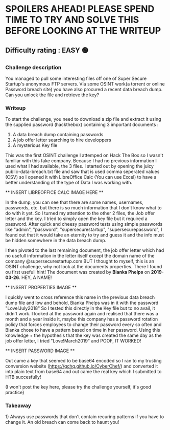 <h1>SPOILERS AHEAD! PLEASE SPEND TIME TO TRY AND SOLVE THIS BEFORE LOOKING AT THE WRITEUP</h1>


<h2>Difficulty rating : EASY 🟢 </h2> 


<h3>Challenge description</h3>
You managed to pull some interesting files off one of Super Secure Startup's anonymous FTP servers. Via some OSINT work(a torrent or online Password breach site) you have also procured a recent data breach dump. Can you unlock the file and retrieve the key?


<h3>Writeup</h3>

To start the challenge, you need to download a zip file and extract it using the supplied password (hackthebox) containing 3 important documents :
1) A data breach dump containing passwords
2) A job offer letter searching to hire developpers
3) A mysterious Key file

This was the first OSINT challenge I attemped on Hack The Box so I wasn't familiar with this fake company. Because I had no previous information I used what I had available, the 3 files. I started out by opening the juicy public-data-breach.txt file and saw that is used comma seperated values (CSV) so I opened it with LibreOffice Calc (You can use Excel) to have a better understanding of the type of Data I was working with.


** INSERT LIBREOFFICE CALC IMAGE HERE **

In the dump, you can see that there are some names, usernames, passwords, etc. but there is so much information that I don't know what to do with it yet. So I turned my attention to the other 2 files, the Job offer letter and the key. I tried to simply open the key file but it required a password. After quick and cheesy password tests using simple passwords like "admin", "password", "supersecurestartup", "supersecurepassword", I found out that it would take an eternity to try and guess it and the info must be hidden somewhere in the data breach dump. 

I then pivoted to the last remaining document, the job offer letter which had no usefull information in the letter itself except the domain name of the company @supersecurestartup.com BUT I thought to myself, this is an OSINT challenge, why not look at the documents properties. There I found ou first usefull hint! The document was created by **Bianka Phelps** on **2019-03-26**. HEY, A NAME! 

** INSERT PROPERTIES IMAGE **

I quickly went to cross reference this name in the previous data breach dump file and low and behold, Bianka Phelps was in it with the password "Love!July2018"
So I tested this directly in the Key file but to no avail, it didn't work. I looked at the password again and realised that there was a month and a year inside it, maybe this company has a password rotation policy that forces employees to change their password every so often and Bianka chose to have a pattern based on time in her password. Using this knowledge + the hypothesis that the key was created the same day as the job offer letter, I tried "Love!March2019" and POOF, IT WORKED!

** INSERT PASSWORD IMAGE **

Out came a key that seemed to be base64 encoded so I ran to my trusting conversion website (https://gchq.github.io/CyberChef/) and converted it into plain text from base64 and out came the real key which I submitted to HTB succesfully!

(I won't post the key here, please try the challenge yourself, it's good practice)

<h3>Takeaway</h3>
1) Always use passwords that don't contain recuring patterns if you have to change it. An old breach can come back to haunt you!

